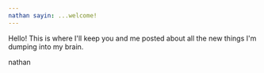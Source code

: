 ```yaml
---
nathan sayin: ...welcome!
---
```


Hello! This is where I'll keep you and me posted about all the new things I'm dumping into my brain. 

nathan 
